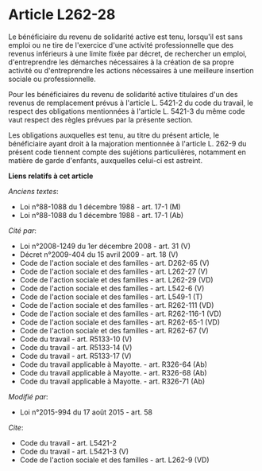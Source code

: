 # Article L262-28

Le bénéficiaire du revenu de solidarité active est tenu, lorsqu'il est sans emploi ou ne tire de l'exercice d'une activité
professionnelle que des revenus inférieurs à une limite fixée par décret, de rechercher un emploi, d'entreprendre les
démarches nécessaires à la création de sa propre activité ou d'entreprendre les actions nécessaires à une meilleure insertion
sociale ou professionnelle. 

Pour les bénéficiaires du revenu de solidarité active titulaires d'un des revenus de remplacement prévus à l'article L.
5421-2 du code du travail, le respect des obligations mentionnées à l'article L. 5421-3 du même code vaut respect des règles
prévues par la présente section. 

Les obligations auxquelles est tenu, au titre du présent article, le bénéficiaire ayant droit à la majoration mentionnée à
l'article L. 262-9 du présent code tiennent compte des sujétions particulières, notamment en matière de garde d'enfants,
auxquelles celui-ci est astreint.

**Liens relatifs à cet article**

_Anciens textes_:

  - Loi n°88-1088 du 1 décembre 1988 - art. 17-1 (M)
  - Loi n°88-1088 du 1 décembre 1988 - art. 17-1 (Ab)

_Cité par_:

  - Loi n°2008-1249 du 1er décembre 2008 - art. 31 (V)
  - Décret n°2009-404 du 15 avril 2009 - art. 18 (V)
  - Code de l'action sociale et des familles - art. D262-65 (V)
  - Code de l'action sociale et des familles - art. L262-27 (V)
  - Code de l'action sociale et des familles - art. L262-29 (VD)
  - Code de l'action sociale et des familles - art. L542-6 (V)
  - Code de l'action sociale et des familles - art. L549-1 (T)
  - Code de l'action sociale et des familles - art. R262-111 (VD)
  - Code de l'action sociale et des familles - art. R262-116-1 (VD)
  - Code de l'action sociale et des familles - art. R262-65-1 (VD)
  - Code de l'action sociale et des familles - art. R262-67 (V)
  - Code du travail - art. R5133-10 (V)
  - Code du travail - art. R5133-14 (V)
  - Code du travail - art. R5133-17 (V)
  - Code du travail applicable à Mayotte. - art. R326-64 (Ab)
  - Code du travail applicable à Mayotte. - art. R326-68 (Ab)
  - Code du travail applicable à Mayotte. - art. R326-71 (Ab)

_Modifié par_:

  - Loi n°2015-994 du 17 août 2015 - art. 58

_Cite_:

  - Code du travail - art. L5421-2
  - Code du travail - art. L5421-3 (V)
  - Code de l'action sociale et des familles - art. L262-9 (VD)
